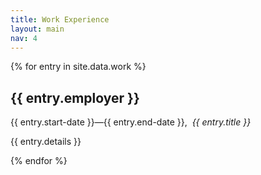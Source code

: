 ```yaml
---
title: Work Experience
layout: main
nav: 4
---
```

{% for entry in site.data.work %}
<a id="{{ entry.id }}"></a>
<h2>{{ entry.employer }}</h2>

<p>{{ entry.start-date }}&mdash;{{ entry.end-date }},&nbsp;&nbsp;<em>{{ entry.title }}</em><p>

<p>{{ entry.details }}</p>
{% endfor %}
